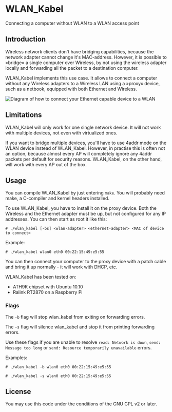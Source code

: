 # WLAN_Kabel

Connecting a computer without WLAN to a WLAN access point

## Introduction

Wireless network clients don't have bridging capabilities, because the network adapter cannot change it's MAC-address. However, it is possible to »bridge« a single computer over Wireless, by not using the wireless adapter locally and forwarding all the packet to a destination computer.

WLAN_Kabel implements this use case. It allows to connect a computer without any Wireless adapters to a Wireless LAN using a »proxy« device, such as a netbook, equipped with both Ethernet and Wireless.

![Diagram of how to connect your Ethernet capable device to a WLAN](wlan_kabel.png)

## Limitations

WLAN_Kabel will only work for one single network device. It will not work with multiple devices, not even with virtualized ones.

If you want to bridge multiple devices, you'll have to use 4addr mode on the WLAN device instead of WLAN_Kabel. However, in practise this is often not an option, because almost every AP will completely ignore any 4addr packets per default for security reasons. WLAN_Kabel, on the other hand, will work with every AP out of the box.


## Usage

You can compile WLAN_Kabel by just entering `make`. You will probably need make, a C-compiler and kernel headers installed.

To use WLAN_Kabel, you have to install it on the proxy device. Both the Wireless and the Ethernet adapter must be up, but not configured for any IP addresses. You can then start as root it like this:

`# ./wlan_kabel [-bs] <wlan-adapter> <ethernet-adapter> <MAC of device to connect>`

Example:

`# ./wlan_kabel wlan0 eth0 00:22:15:49:e5:55`

You can then connect your computer to the proxy device with a patch cable and bring it up normally - it will work with DHCP, etc.

WLAN_Kabel has been tested on:

-  ATH9K chipset with Ubuntu 10.10
-  Ralink RT2870 on a Raspberry Pi

### Flags

The `-b` flag will stop wlan_kabel from exiting on forwarding errors.

The `-s` flag will silence wlan_kabel and stop it from printing forwarding errors.

Use these flags if you are unable to resolve `read: Network is down`, `send: Message too long` or `send: Resource temporarily unavailable` errors.

Examples:

`# ./wlan_kabel -b wlan0 eth0 00:22:15:49:e5:55`

`# ./wlan_kabel -s wlan0 eth0 00:22:15:49:e5:55`

## License

You may use this code under the conditions of the GNU GPL v2 or later.
